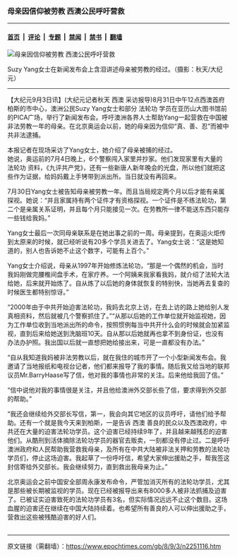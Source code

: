 ### 母亲因信仰被劳教  西澳公民呼吁营救

---

#### [首页](../../../..?n2251116) &nbsp;|&nbsp; [评论](../../../../../epoch-comment?n2251116) &nbsp;|&nbsp; [专题](../../../../../epoch-special?n2251116) &nbsp;|&nbsp; [禁闻](../../../../../epoch-news?n2251116) &nbsp;|&nbsp; [禁书](../../../../../books?n2251116) &nbsp;|&nbsp; [翻墙](https://github.com/gfw-breaker/nogfw/blob/master/README.md?n2251116)


<div><img alt="母亲因信仰被劳教  西澳公民呼吁营救" class="attachment-djy_600_400 size-djy_600_400 wp-post-image" src="https://i.epochtimes.com/assets/uploads/2008/09/80903083412868-600x400.jpg"/>
<div class="caption">
 <p>
  Suzy Yang女士在新闻发布会上含泪讲述母亲被劳教的经过。（摄影：秋天/大纪元）
 </p>
</div></div><hr/><div class="post_content" id="artbody" itemprop="articleBody">
 <!-- article content begin -->
 <p>
  【大纪元9月3日讯】(大纪元记者秋天
  <ok href="https://www.epochtimes.com/gb/tag/%E8%A5%BF%E6%BE%B3.html">
   西澳
  </ok>
  采访报导)8月31日中午12点西澳首府柏斯的市中心，澳洲公民Suzy Yang女士和部分
  <ok href="https://www.epochtimes.com/gb/tag/%E6%B3%95%E8%BD%AE%E5%8A%9F.html">
   法轮功
  </ok>
  学员在亚历山大图书馆前的PICA广场，举行了新闻发布会。呼吁澳洲各界人士帮助Yang一起营救在中国被非法劳教一年的母亲。在北京奥运会以前，她的母亲因为信仰“真、善、忍”而被中共非法逮捕。
 </p>
 <p>
  本报记者在现场采访了Yang女士，她介绍了母亲被捕的经过。
  <br/>
  她说，奥运前的7月4日晚上，6个警察闯入家里并抄家。他们发现家里有大量的
  <ok href="https://www.epochtimes.com/gb/tag/%E6%B3%95%E8%BD%AE%E5%8A%9F.html">
   法轮功
  </ok>
  资料，《九评共产党》，还有一些新唐人新年晚会的光盘，所以他们就把这些作为证据，给妈妈戴上手铐带到派出所。当日就没有再回来。
 </p>
 <p>
  7月30日Yang女士被告知母亲被劳教一年。而且当局规定两个月以后才能有亲属探视。她说：“并且家属持有两个证件才有资格探视。一个证件是不练法轮功，第二个是亲属关系证明，并且每个月只能接见一次。在劳教所一律不能送东西只能存一些钱给我妈。”
 </p>
 <p>
  Yang女士最后一次同母亲联系是在她出事之前的一周。母亲提到，在奥运火炬传到太原来的时候，就已经听说有20多个学员关进去了。Yang女士说：“这是她知道的，别人也告诉她不止这个数字，可能有上百个。”
 </p>
 <p>
  Yang女士介绍说，母亲从1997年开始修炼法轮功，“那是一个偶然的机会，当时我妈刚做完腰椎间盘手术，在家疗养。一个阿姨来我家看我妈，就介绍了法轮大法给她，后来就开始炼了。自从炼了以后她的身体就恢复的特别快，当她再去复查的时候医生都特别惊讶。”
 </p>
 <p>
  “2000年由于中共开始迫害法轮功，我妈去北京上访，在去上访的路上她给别人发真相资料，然后就被几个警察抓住了。”“从那以后她的工作单位就开始监视她，因为工作单位收到当地派出所的命令，按照惯例每当中共开什么会的时候就会加紧监视，直到后来给她送到洗脑班10天。自从那以后她就再也拿不到身份证，也没有办法办护照。我出国以后就一直想把她给接出来，可是一直都没有办法。”
 </p>
 <p>
  “自从我知道我妈被非法劳教以后，就在我住的城市开了一个小型新闻发布会。我邀请了当地报纸和电视台记者，他们都来报导了我的事情。随后我又给当地的联邦议员Mr.BarryHaase写了信，他对我的事情也非常的关注。后来他给我回了信。”
 </p>
 <p>
  “信中说他对我的事情很是关注，并且他给澳洲外交部长些了信，要求得到外交部的帮助。”
 </p>
 <p>
  “我还会继续给外交部长写信，第一，我会向其它地区的议员呼吁，请他们给予帮助。还有一个就是我今天来到柏斯，一是告诉
  <ok href="https://www.epochtimes.com/gb/tag/%E8%A5%BF%E6%BE%B3.html">
   西澳
  </ok>
  善良的民众以及西澳政府，中共还在大量的迫害法轮功学员。这个迫害已经持续9年了，并且越来越残忍的迫害他们。从酷刑到活体摘除法轮功学员的器官去贩卖，一刻都没有停止过。二是呼吁澳洲政府和人民帮助我营救我母亲，及所有在中共大陆被非法关押和劳教的法轮功学员们，停止这场迫害。我起草了一份呼吁信，希望大家伸出援助之手，帮我签这封信寄给外交部长。我会继续努力，直到救出我母亲为止。”
 </p>
 <p>
  北京奥运会之前中国安全部周永康发布命令，严管加消灭所有的法轮功学员，尤其是那些被长期被监视的学员。现在已经被报导出来有8000多人被非法抓捕及迫害了。已被证实迫害致死的法轮功学员有3名，但实际情况远远不止这个数目。这场血腥的迫害还在继续在中国大陆持续着。也希望所有善良的人可以伸出援助之手，营救出这些被残酷迫害的好人们。
  <br/>
  <font color="#ffffff">
   (http://www.dajiyuan.com)
  </font>
 </p>
 <!-- article content end -->
 <div id="below_article_ad">
 </div>
</div>


---

原文链接（需翻墙）：https://www.epochtimes.com/gb/8/9/3/n2251116.htm